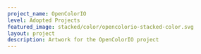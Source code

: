 ```yaml
---
project_name: OpenColorIO
level: Adopted Projects 
featured_image: stacked/color/opencolorio-stacked-color.svg
layout: project
description: Artwork for the OpenColorIO project
---
```

